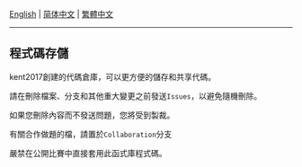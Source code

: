 [English](/README.md) | [简体中文](/README/zh-cn/README.md) | [繁體中文](/README/zh-tw/README.md)

---

## 程式碼存儲

kent2017創建的代碼倉庫，可以更方便的儲存和共享代碼。

請在刪除檔案、分支和其他重大變更之前發送```Issues```，以避免隨機刪除。

如果您刪除內容而不發送問題，您將受到製裁。

有關合作做題的檔，請置於```Collaboration```分支

嚴禁在公開比賽中直接套用此函式庫程式碼。
